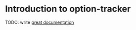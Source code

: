 # Introduction to option-tracker

TODO: write [great documentation](http://jacobian.org/writing/what-to-write/)
